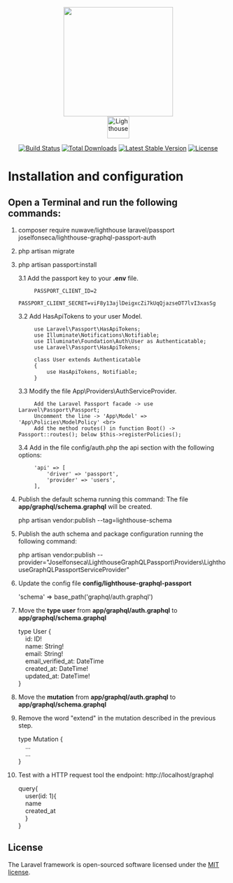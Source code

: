 <p align="center">
    <a href="https://laravel.com" target="_blank">
        <img 
            src="https://raw.githubusercontent.com/laravel/art/master/logo-lockup/5%20SVG/2%20CMYK/1%20Full%20Color/laravel-logolockup-cmyk-red.svg" 
            width="250"
        >
    </a><br>
    <a href="https://lighthouse-php.com" target="_blank">
        <img 
            src="https://lighthouse-php.com/logo.svg" 
            width="50"
            alt="Lighthouse"
        >
    </a>
</p>

<p align="center">
<a href="https://travis-ci.org/laravel/framework"><img src="https://travis-ci.org/laravel/framework.svg" alt="Build Status"></a>
<a href="https://packagist.org/packages/laravel/framework"><img src="https://img.shields.io/packagist/dt/laravel/framework" alt="Total Downloads"></a>
<a href="https://packagist.org/packages/laravel/framework"><img src="https://img.shields.io/packagist/v/laravel/framework" alt="Latest Stable Version"></a>
<a href="https://packagist.org/packages/laravel/framework"><img src="https://img.shields.io/packagist/l/laravel/framework" alt="License"></a>
</p>

# Installation and configuration

## Open a Terminal and run the following commands:  

1) composer require nuwave/lighthouse laravel/passport joselfonseca/lighthouse-graphql-passport-auth

2) php artisan migrate

3) php artisan passport:install

    3.1 Add the passport key to your **.env** file.
        
            PASSPORT_CLIENT_ID=2
            PASSPORT_CLIENT_SECRET=viF8y13ajlDeigxcZi7kUqQjazseDT7lvI3xasSg
    
    3.2 Add HasApiTokens to your user Model.

            use Laravel\Passport\HasApiTokens;
            use Illuminate\Notifications\Notifiable;
            use Illuminate\Foundation\Auth\User as Authenticatable;
            use Laravel\Passport\HasApiTokens;
            
            class User extends Authenticatable
            {
                use HasApiTokens, Notifiable;
            }
    
    3.3 Modify the file App\Providers\AuthServiceProvider. <br>

            Add the Laravel Passport facade -> use Laravel\Passport\Passport;
            Uncomment the line -> 'App\Model' => 'App\Policies\ModelPolicy' <br>
            Add the method routes() in function Boot() ->  Passport::routes(); below $this->registerPolicies();
    
    3.4 Add in the file config/auth.php the api section with the following options:

            'api' => [
                'driver' => 'passport',
                'provider' => 'users',
            ],
    
4) Publish the default schema running this command: The file **app/graphql/schema.graphql** will be created.

    php artisan vendor:publish --tag=lighthouse-schema

5) Publish the auth schema and package configuration running the following command:
    
    php artisan vendor:publish --provider="Joselfonseca\LighthouseGraphQLPassport\Providers\LighthouseGraphQLPassportServiceProvider"

6) Update the config file **config/lighthouse-graphql-passport**

    'schema' => base_path('graphql/auth.graphql')

7) Move the **type user** from **app/graphql/auth.graphql** to **app/graphql/schema.graphql**
    
    type User { <br>
        &nbsp;&nbsp;&nbsp; id: ID! <br>
        &nbsp;&nbsp;&nbsp; name: String! <br>
        &nbsp;&nbsp;&nbsp; email: String! <br>
        &nbsp;&nbsp;&nbsp; email_verified_at: DateTime <br>
        &nbsp;&nbsp;&nbsp; created_at: DateTime! <br>
        &nbsp;&nbsp;&nbsp; updated_at: DateTime! <br>
    }

8) Move the **mutation** from **app/graphql/auth.graphql** to **app/graphql/schema.graphql**

9) Remove the word "extend" in the mutation described in the previous step.

    type Mutation { <br>
    &nbsp;&nbsp;&nbsp; ... <br>
    &nbsp;&nbsp;&nbsp; ... <br>
    }

10) Test with a HTTP request tool the endpoint: http://localhost/graphql

    query{ <br>
        &nbsp;&nbsp;&nbsp; user(id: 1){ <br>
        &nbsp;&nbsp;&nbsp; name <br>
        &nbsp;&nbsp;&nbsp; created_at <br>
        &nbsp;&nbsp;&nbsp; } <br>
    }

## License

The Laravel framework is open-sourced software licensed under the [MIT license](https://opensource.org/licenses/MIT).

